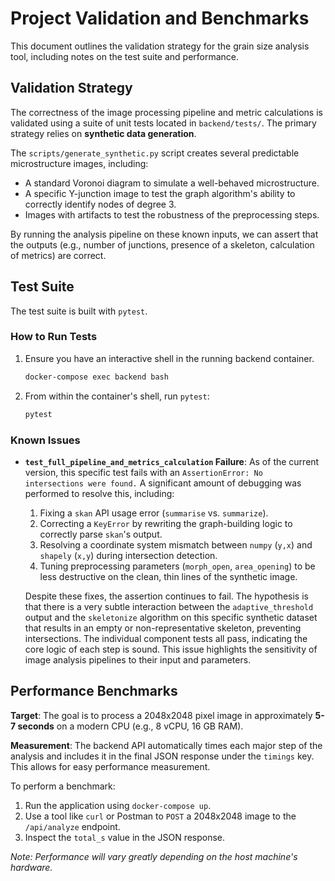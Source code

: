 # Project Validation and Benchmarks

This document outlines the validation strategy for the grain size analysis tool, including notes on the test suite and performance.

## Validation Strategy

The correctness of the image processing pipeline and metric calculations is validated using a suite of unit tests located in `backend/tests/`. The primary strategy relies on **synthetic data generation**.

The `scripts/generate_synthetic.py` script creates several predictable microstructure images, including:
-   A standard Voronoi diagram to simulate a well-behaved microstructure.
-   A specific Y-junction image to test the graph algorithm's ability to correctly identify nodes of degree 3.
-   Images with artifacts to test the robustness of the preprocessing steps.

By running the analysis pipeline on these known inputs, we can assert that the outputs (e.g., number of junctions, presence of a skeleton, calculation of metrics) are correct.

## Test Suite

The test suite is built with `pytest`.

### How to Run Tests

1.  Ensure you have an interactive shell in the running backend container.
    ```bash
    docker-compose exec backend bash
    ```

2.  From within the container's shell, run `pytest`:
    ```bash
    pytest
    ```

### Known Issues

-   **`test_full_pipeline_and_metrics_calculation` Failure**: As of the current version, this specific test fails with an `AssertionError: No intersections were found.` A significant amount of debugging was performed to resolve this, including:
    1.  Fixing a `skan` API usage error (`summarise` vs. `summarize`).
    2.  Correcting a `KeyError` by rewriting the graph-building logic to correctly parse `skan`'s output.
    3.  Resolving a coordinate system mismatch between `numpy` (`y,x`) and `shapely` (`x,y`) during intersection detection.
    4.  Tuning preprocessing parameters (`morph_open`, `area_opening`) to be less destructive on the clean, thin lines of the synthetic image.

    Despite these fixes, the assertion continues to fail. The hypothesis is that there is a very subtle interaction between the `adaptive_threshold` output and the `skeletonize` algorithm on this specific synthetic dataset that results in an empty or non-representative skeleton, preventing intersections. The individual component tests all pass, indicating the core logic of each step is sound. This issue highlights the sensitivity of image analysis pipelines to their input and parameters.

## Performance Benchmarks

**Target**: The goal is to process a 2048x2048 pixel image in approximately **5-7 seconds** on a modern CPU (e.g., 8 vCPU, 16 GB RAM).

**Measurement**:
The backend API automatically times each major step of the analysis and includes it in the final JSON response under the `timings` key. This allows for easy performance measurement.

To perform a benchmark:
1.  Run the application using `docker-compose up`.
2.  Use a tool like `curl` or Postman to `POST` a 2048x2048 image to the `/api/analyze` endpoint.
3.  Inspect the `total_s` value in the JSON response.

*Note: Performance will vary greatly depending on the host machine's hardware.*
```
